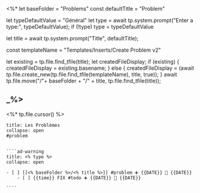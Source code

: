  <%*
let baseFolder = "Problems"
const defaultTitle = "Problem"

let typeDefaultValue = "Général"
let type = await tp.system.prompt("Enter a type:", typeDefaultValue);
if (!type) type = typeDefaultValue


let title = await tp.system.prompt("Title", defaultTitle);

const templateName = "Templates/Inserts/Create Problem v2"

let existing = tp.file.find_tfile(title);
let createdFileDisplay;
if (existing) {
  createdFileDisplay = existing.basename;
} else {
  createdFileDisplay = (await tp.file.create_new(tp.file.find_tfile(templateName), title, true));
}
await tp.file.move("/"+ baseFolder + "/" + title, tp.file.find_tfile(title));

_%>
---
<%* tp.file.cursor() %> 
`````ad-danger
title: Les Problèmes
collapse: open
#problem


````ad-warning
title: <% type %>
collapse: open

- [ ] [[<% baseFolder %>/<% title %>]] #problem ➕ {{DATE}} 🛫 {{DATE}}  
	- [ ] {{time}} FIX #todo ➕ {{DATE}} 🛫 {{DATE}} 

````


`````
